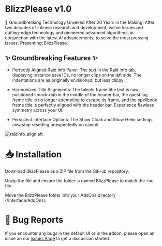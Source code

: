 # BlizzPlease v1.0
🚀 Groundbreaking Technology Unveiled After 20 Years in the Making! After two decades of intense research and development, we've harnessed cutting-edge technology and pioneered advanced algorithms, in conjunction with the latest AI advancements, to solve the most pressing issues. Presenting: BlizzPlease.

## ✨ Groundbreaking Features ✨
- Perfectly Aligned Raid Info Panel: The text in the Raid Info tab, displaying instance save IDs, no longer clips on the left side. The indentations are as originally envisioned, but less clippy

- Harmonized Title Alignments: The talents frame title text is now positioned smack-dab in the middle of the header bar, the quest log frame title is no longer attempting to escape its frame, and the spellbook frame title is perfectly aligned with the header bar. Experience flawless symmetry across your UI.

- Persistent Interface Options: The Show Cloak and Show Helm settings now stop resetting unexpectedly on cancel.

![raidinfo_alignleft](https://github.com/user-attachments/assets/996c88b1-6664-4327-abd4-1bc8ed45ae09)

# 📥 Installation
Download BlizzPlease as a ZIP file from the GitHub repository.

Unzip the file and ensure the folder is named BlizzPlease to match the .toc file.

Move the BlizzPlease folder into your AddOns directory (/Interface/AddOns).

# 🐞 Bug Reports
If you encounter any bugs in the default UI or in the addon, please open an issue on our [Issues Page](https://github.com/AiAnswer3213/BlizzPlease/issues) to get a discussion started.
